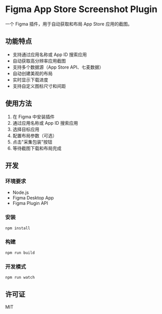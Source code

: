 # Figma App Store Screenshot Plugin

一个 Figma 插件，用于自动获取和布局 App Store 应用的截图。

## 功能特点

- 支持通过应用名称或 App ID 搜索应用
- 自动获取高分辨率应用截图
- 支持多个数据源（App Store API、七麦数据）
- 自动创建美观的布局
- 实时显示下载进度
- 支持自定义图标尺寸和间距

## 使用方法

1. 在 Figma 中安装插件
2. 通过应用名称或 App ID 搜索应用
3. 选择目标应用
4. 配置布局参数（可选）
5. 点击"采集包装"按钮
6. 等待截图下载和布局完成

## 开发

### 环境要求

- Node.js
- Figma Desktop App
- Figma Plugin API

### 安装

```bash
npm install
```

### 构建

```bash
npm run build
```

### 开发模式

```bash
npm run watch
```

## 许可证

MIT 